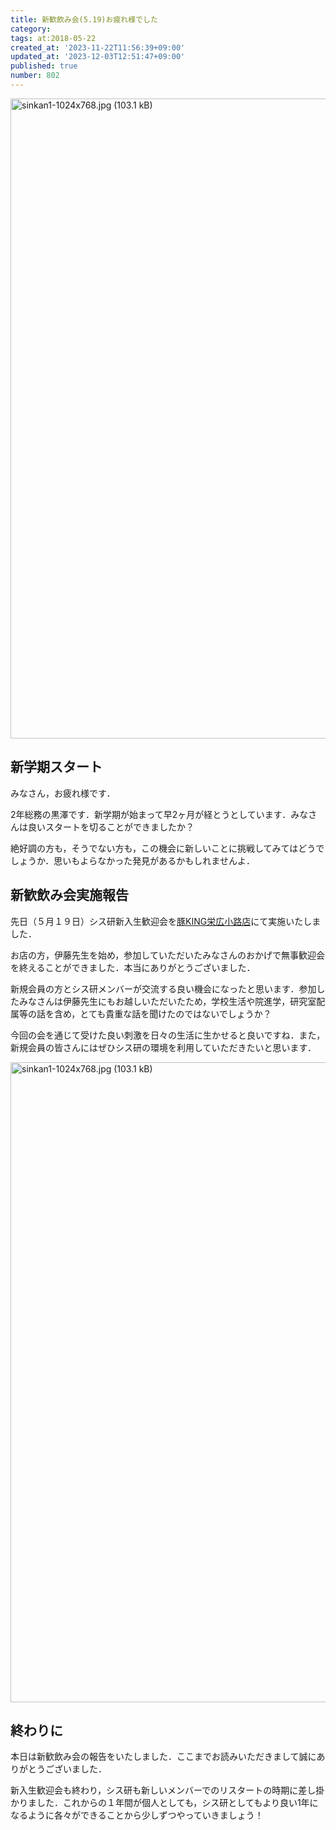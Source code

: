 ```yaml
---
title: 新歓飲み会(5.19)お疲れ様でした
category:
tags: at:2018-05-22
created_at: '2023-11-22T11:56:39+09:00'
updated_at: '2023-12-03T12:51:47+09:00'
published: true
number: 802
---
```


<img width="1024" alt="sinkan1-1024x768.jpg (103.1 kB)" src="/img/markdown/802/38dde759-f111-4b7d-b3b1-26ad5a7e3efc.jpg">

## 新学期スタート

みなさん，お疲れ様です．

2年総務の黒澤です．新学期が始まって早2ヶ月が経とうとしています．みなさんは良いスタートを切ることができましたか？

絶好調の方も，そうでない方も，この機会に新しいことに挑戦してみてはどうでしょうか．思いもよらなかった発見があるかもしれませんよ．

## 新歓飲み会実施報告

先日（５月１９日）シス研新入生歓迎会を[豚KING栄広小路店](https://r.gnavi.co.jp/n949804/menu1/)にて実施いたしました．

お店の方，伊藤先生を始め，参加していただいたみなさんのおかげで無事歓迎会を終えることができました．本当にありがとうございました．

新規会員の方とシス研メンバーが交流する良い機会になったと思います．参加したみなさんは伊藤先生にもお越しいただいたため，学校生活や院進学，研究室配属等の話を含め，とても貴重な話を聞けたのではないでしょうか？

今回の会を通じて受けた良い刺激を日々の生活に生かせると良いですね．また，新規会員の皆さんにはぜひシス研の環境を利用していただきたいと思います．

<img width="1024" alt="sinkan1-1024x768.jpg (103.1 kB)" src="/img/markdown/802/38dde759-f111-4b7d-b3b1-26ad5a7e3efc.jpg">

## 終わりに

本日は新歓飲み会の報告をいたしました．ここまでお読みいただきまして誠にありがとうございました．

新入生歓迎会も終わり，シス研も新しいメンバーでのリスタートの時期に差し掛かりました．これからの１年間が個人としても，シス研としてもより良い1年になるように各々ができることから少しずつやっていきましょう！

